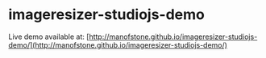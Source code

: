 imageresizer-studiojs-demo
==========================

Live demo available at: [http://manofstone.github.io/imageresizer-studiojs-demo/](http://manofstone.github.io/imageresizer-studiojs-demo/)